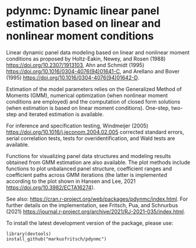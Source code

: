 # pdynmc: Dynamic linear panel estimation based on linear and nonlinear moment conditions

Linear dynamic panel data modeling based on linear and nonlinear moment conditions 
as proposed by Holtz-Eakin, Newey, and Rosen (1988) https://doi.org/10.2307/1913103, 
Ahn and Schmidt (1995) https://doi.org/10.1016/0304-4076(94)01641-C, and 
Arellano and Bover (1995) https://doi.org/10.1016/0304-4076(94)01642-D.

Estimation of the model parameters relies on the Generalized Method of Moments (GMM),
numerical optimization (when nonlinear moment conditions are employed) and the
computation of closed form solutions (when estimation is based on linear moment 
conditions). One-step, two-step and iterated estimation is available.

For inference and specification testing, Windmeijer (2005) https://doi.org/10.1016/j.jeconom.2004.02.005 
corrected standard errors, serial correlation tests, tests for overidentification, 
and Wald tests are available.

Functions for visualizing panel data structures and modeling results obtained
from GMM estimation are also available. The plot methods include functions to plot
unbalanced panel structure, coefficient ranges and coefficient paths across
GMM iterations (the latter is implemented according to the plot shown in
Hansen and Lee, 2021 https://doi.org/10.3982/ECTA16274).

See also: https://cran.r-project.org/web/packages/pdynmc/index.html.
For further details on the implementation, see Fritsch, Pua, and Schnurbus (2021) https://journal.r-project.org/archive/2021/RJ-2021-035/index.html.


To install the latest development version of the package, please use:
```{r}
library(devtools)
install_github("markusfritsch/pdynmc")
```
